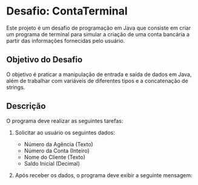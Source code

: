 # Desafio: ContaTerminal

Este projeto é um desafio de programação em Java que consiste em criar um programa de terminal para simular a criação de uma conta bancária a partir das informações fornecidas pelo usuário.

## Objetivo do Desafio

O objetivo é praticar a manipulação de entrada e saída de dados em Java, além de trabalhar com variáveis de diferentes tipos e a concatenação de strings.

## Descrição

O programa deve realizar as seguintes tarefas:

1. Solicitar ao usuário os seguintes dados:
   - Número da Agência (Texto)
   - Número da Conta (Inteiro)
   - Nome do Cliente (Texto)
   - Saldo Inicial (Decimal)

2. Após receber os dados, o programa deve exibir a seguinte mensagem:
